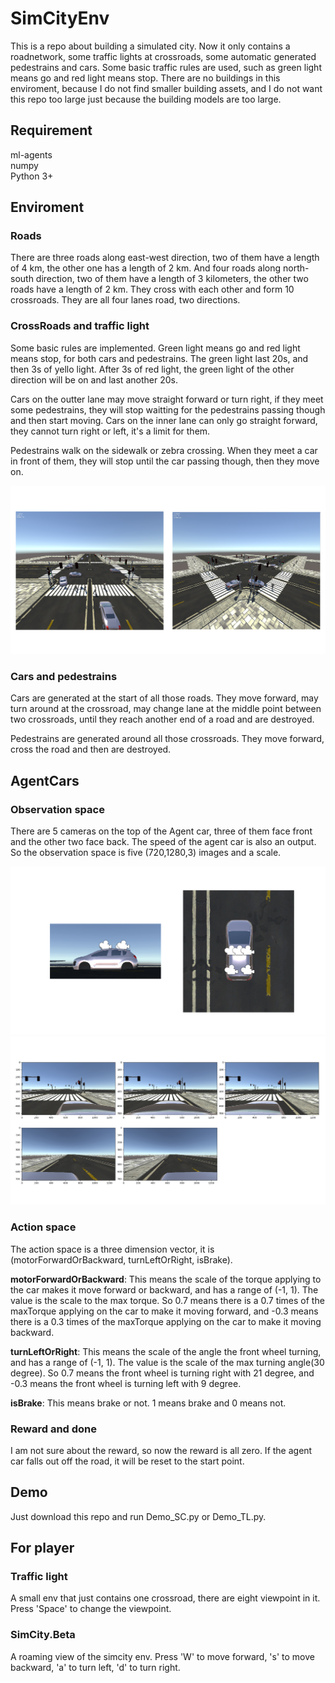 # SimCityEnv

This is a repo about building a simulated city. Now it only contains a roadnetwork, some traffic lights at crossroads, some automatic generated pedestrains and cars. Some basic traffic rules are used, such as green light means go and red light means stop. There are no buildings in this enviroment, because I do not find smaller building assets, and I do not want this repo too large just because the building models are too large.  

## Requirement

ml-agents  
numpy  
Python 3+  

## Enviroment

### Roads

There are three roads along east-west direction, two of them have a length of 4 km, the other one has a length of 2 km. And four roads along north-south direction, two of them have a length of 3 kilometers, the other two roads have a length of 2 km. They cross with each other and form 10 crossroads. They are all four lanes road, two directions.  

### CrossRoads and traffic light

Some basic rules are implemented. Green light means go and red light means stop, for both cars and pedestrains. The green light last 20s, and then 3s of yello light. After 3s of red light, the green light of the other direction will be on and last another 20s.  

Cars on the outter lane may move straight forward or turn right, if they meet some pedestrains, they will stop waitting for the pedestrains passing though and then start moving. Cars on the inner lane can only go straight forward, they cannot turn right or left, it's a limit for them.  

Pedestrains walk on the sidewalk or zebra crossing. When they meet a car in front of them, they will stop until the car passing though, then they move on.  

![](./Image/Crossroad.png)

### Cars and pedestrains

Cars are generated at the start of all those roads. They move forward, may turn around at the crossroad, may change lane at the middle point between two crossroads, until they reach another end of a road and are destroyed.  

Pedestrains are generated around all those crossroads. They move forward, cross the road and then are destroyed.  

## AgentCars

### Observation space

There are 5 cameras on the top of the Agent car, three of them face front and the other two face back. The speed of the agent car is also an output. So the observation space is five (720,1280,3) images and a scale.  

![](./Image/CameraLocation.png)
![](./Image/CameraView.png)

### Action space

The action space is a three dimension vector, it is (motorForwardOrBackward, turnLeftOrRight, isBrake).  

**motorForwardOrBackward**: This means the scale of the torque applying to the car makes it move forward or backward, and has a range of (-1, 1). The value is the scale to the max torque. So 0.7 means there is a 0.7 times of the maxTorque applying on the car to make it moving forward, and -0.3  means there is a 0.3 times of the maxTorque applying on the car to make it moving backward.

**turnLeftOrRight**: This means the scale of the angle the front wheel turning, and has a range of (-1, 1). The value is the scale of the max turning angle(30 degree). So 0.7 means the front wheel is turning right with 21 degree, and -0.3 means the front wheel is turning left with 9 degree.

**isBrake**: This means brake or not. 1 means brake and 0 means not.

### Reward and done

I am not sure about the reward, so now the reward is all zero. If the agent car falls out off the road, it will be reset to the start point.

## Demo

Just download this repo and run Demo_SC.py or Demo_TL.py.

## For player

### Traffic light

A small env that just contains one crossroad, there are eight viewpoint in it. Press 'Space' to change the viewpoint.

### SimCity.Beta

A roaming view of the simcity env. Press 'W' to move forward, 's' to move backward, 'a' to turn left, 'd' to turn right.
